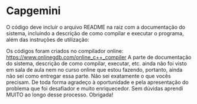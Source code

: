 # Capgemini
O código deve incluir o arquivo README na raiz com a documentação do sistema, incluindo a descrição de como compilar e executar o programa, além das instruções de utilização:

Os códigos foram criados no compilador online: https://www.onlinegdb.com/online_c++_compiler
A parte de documentação do sistema, descrição de como compilar, executar, etc. ainda não foi visto em sala de aula nem no curso online que estou fazendo, portanto, 
ainda não sei como entregar essa parte. Não sei exatamente o que vocês precisam.
De toda forma agradeço à oportunidade e pela apresentação do problema que foi desafiador e muito enriquecedor. Sem dúvidas aprendi MUITO ao longo desse processo.
Obrigada!
